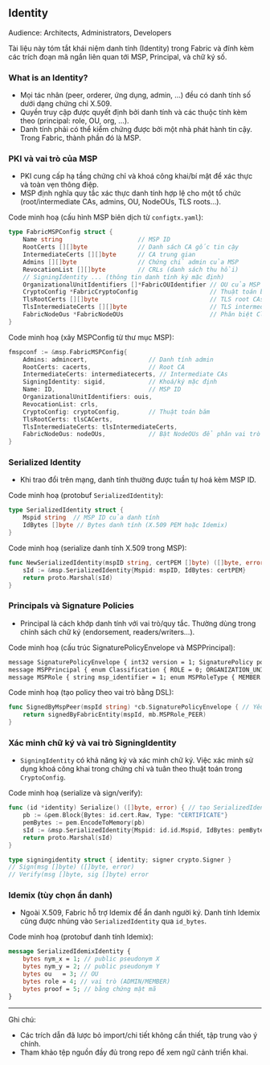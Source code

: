 ## Identity

Audience: Architects, Administrators, Developers

Tài liệu này tóm tắt khái niệm danh tính (Identity) trong Fabric và đính kèm các trích đoạn mã ngắn liên quan tới MSP, Principal, và chữ ký số.

### What is an Identity?

- Mọi tác nhân (peer, orderer, ứng dụng, admin, …) đều có danh tính số dưới dạng chứng chỉ X.509.
- Quyền truy cập được quyết định bởi danh tính và các thuộc tính kèm theo (principal: role, OU, org, …).
- Danh tính phải có thể kiểm chứng được bởi một nhà phát hành tin cậy. Trong Fabric, thành phần đó là MSP.

### PKI và vai trò của MSP

- PKI cung cấp hạ tầng chứng chỉ và khoá công khai/bí mật để xác thực và toàn vẹn thông điệp.
- MSP định nghĩa quy tắc xác thực danh tính hợp lệ cho một tổ chức (root/intermediate CAs, admins, OU, NodeOUs, TLS roots…).

Code minh hoạ (cấu hình MSP biên dịch từ `configtx.yaml`):

```96:144:vendor/github.com/hyperledger/fabric-protos-go-apiv2/msp/msp_config.pb.go
type FabricMSPConfig struct {
    Name string                     // MSP ID
    RootCerts [][]byte              // Danh sách CA gốc tin cậy
    IntermediateCerts [][]byte      // CA trung gian
    Admins [][]byte                 // Chứng chỉ admin của MSP
    RevocationList [][]byte         // CRLs (danh sách thu hồi)
    // SigningIdentity ... (thông tin danh tính ký mặc định)
    OrganizationalUnitIdentifiers []*FabricOUIdentifier // OU của MSP
    CryptoConfig *FabricCryptoConfig                    // Thuật toán băm/ký
    TlsRootCerts [][]byte                               // TLS root CAs
    TlsIntermediateCerts [][]byte                       // TLS intermediate CAs
    FabricNodeOus *FabricNodeOUs                        // Phân biệt Client/Peer/Orderer theo OU
}
```

Code minh hoạ (xây MSPConfig từ thư mục MSP):

```342:356:msp/configbuilder.go
fmspconf := &msp.FabricMSPConfig{
    Admins: admincert,                 // Danh tính admin
    RootCerts: cacerts,                // Root CA
    IntermediateCerts: intermediatecerts, // Intermediate CAs
    SigningIdentity: sigid,            // Khoá/ký mặc định
    Name: ID,                          // MSP ID
    OrganizationalUnitIdentifiers: ouis,
    RevocationList: crls,
    CryptoConfig: cryptoConfig,        // Thuật toán băm
    TlsRootCerts: tlsCACerts,
    TlsIntermediateCerts: tlsIntermediateCerts,
    FabricNodeOus: nodeOUs,            // Bật NodeOUs để phân vai trò theo OU
}
```

### Serialized Identity

- Khi trao đổi trên mạng, danh tính thường được tuần tự hoá kèm MSP ID.

Code minh hoạ (protobuf `SerializedIdentity`):

```27:39:vendor/github.com/hyperledger/fabric-protos-go-apiv2/msp/identities.pb.go
type SerializedIdentity struct {
    Mspid string  // MSP ID của danh tính
    IdBytes []byte // Bytes danh tính (X.509 PEM hoặc Idemix)
}
```

Code minh hoạ (serialize danh tính X.509 trong MSP):

```152:165:msp/identities.go
func NewSerializedIdentity(mspID string, certPEM []byte) ([]byte, error) {
    sId := &msp.SerializedIdentity{Mspid: mspID, IdBytes: certPEM}
    return proto.Marshal(sId)
}
```

### Principals và Signature Policies

- Principal là cách khớp danh tính với vai trò/quy tắc. Thường dùng trong chính sách chữ ký (endorsement, readers/writers…).

Code minh hoạ (cấu trúc SignaturePolicyEnvelope và MSPPrincipal):

```138:158:docs/source/policies.rst
message SignaturePolicyEnvelope { int32 version = 1; SignaturePolicy policy = 2; repeated MSPPrincipal identities = 3; }
message MSPPrincipal { enum Classification { ROLE = 0; ORGANIZATION_UNIT = 1; IDENTITY  = 2; } Classification principal_classification = 1; bytes principal = 2; }
message MSPRole { string msp_identifier = 1; enum MSPRoleType { MEMBER = 0; ADMIN = 1; CLIENT = 2; PEER = 3; } MSPRoleType role = 2; }
```

Code minh hoạ (tạo policy theo vai trò bằng DSL):

```61:76:common/policydsl/policydsl_builder.go
func SignedByMspPeer(mspId string) *cb.SignaturePolicyEnvelope { // Yêu cầu 1 chữ ký từ bất kỳ peer của MSP
    return signedByFabricEntity(mspId, mb.MSPRole_PEER)
}
```

### Xác minh chữ ký và vai trò SigningIdentity

- `SigningIdentity` có khả năng ký và xác minh chữ ký. Việc xác minh sử dụng khoá công khai trong chứng chỉ và tuân theo thuật toán trong `CryptoConfig`.

Code minh hoạ (serialize và sign/verify):

```208:224:msp/identities.go
func (id *identity) Serialize() ([]byte, error) { // tạo SerializedIdentity từ cert
    pb := &pem.Block{Bytes: id.cert.Raw, Type: "CERTIFICATE"}
    pemBytes := pem.EncodeToMemory(pb)
    sId := &msp.SerializedIdentity{Mspid: id.id.Mspid, IdBytes: pemBytes}
    return proto.Marshal(sId)
}

type signingidentity struct { identity; signer crypto.Signer }
// Sign(msg []byte) ([]byte, error)
// Verify(msg []byte, sig []byte) error
```

### Idemix (tùy chọn ẩn danh)

- Ngoài X.509, Fabric hỗ trợ Idemix để ẩn danh người ký. Danh tính Idemix cũng được nhúng vào `SerializedIdentity` qua `id_bytes`.

Code minh hoạ (protobuf danh tính Idemix):

```12:35:vendor/github.com/IBM/idemix/idemixmsp/identities.proto
message SerializedIdemixIdentity {
    bytes nym_x = 1; // public pseudonym X
    bytes nym_y = 2; // public pseudonym Y
    bytes ou   = 3; // OU
    bytes role = 4; // vai trò (ADMIN/MEMBER)
    bytes proof = 5; // bằng chứng mật mã
}
```

---

Ghi chú:
- Các trích dẫn đã lược bỏ import/chi tiết không cần thiết, tập trung vào ý chính.
- Tham khảo tệp nguồn đầy đủ trong repo để xem ngữ cảnh triển khai.


